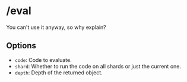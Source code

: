 # /eval

You can't use it anyway, so why explain?

## Options

- `code`: Code to evaluate.
- `shard`: Whether to run the code on all shards or just the current one.
- `depth`: Depth of the returned object.

